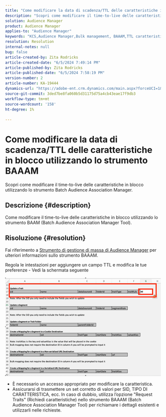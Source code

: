 ```yaml
---
title: "Come modificare la data di scadenza/TTL delle caratteristiche in blocco utilizzando lo strumento BAAAM"
description: "Scopri come modificare il time-to-live delle caratteristiche in blocco utilizzando lo strumento Batch Audience Association Manager."
solution: Audience Manager
product: Audience Manager
applies-to: "Audience Manager"
keywords: "KCS,Audience Manager,Bulk management, BAAAM,TTL caratteristica"
resolution: Resolution
internal-notes: null
bug: false
article-created-by: Zita Rodricks
article-created-date: "6/5/2024 7:49:14 PM"
article-published-by: Zita Rodricks
article-published-date: "6/5/2024 7:58:19 PM"
version-number: 2
article-number: KA-19444
dynamics-url: "https://adobe-ent.crm.dynamics.com/main.aspx?forceUCI=1&pagetype=entityrecord&etn=knowledgearticle&id=aa7d68ab-7423-ef11-840a-000d3a372703"
source-git-commit: 3ded7be8fa060b5d31175d75a4cb43eae17f9db3
workflow-type: tm+mt
source-wordcount: '158'
ht-degree: 1%

---
```


# Come modificare la data di scadenza/TTL delle caratteristiche in blocco utilizzando lo strumento BAAAM


Scopri come modificare il time-to-live delle caratteristiche in blocco utilizzando lo strumento Batch Audience Association Manager.

## Descrizione {#description}

Come modificare il time-to-live delle caratteristiche in blocco utilizzando lo strumento BAAM (Batch Audience Association Manager Tool).

## Risoluzione {#resolution}


Fai riferimento a [Strumento di gestione di massa di Audience Manager](https://experienceleague.adobe.com/en/docs/audience-manager/user-guide/reference/bulk-management-tools/bulk-management-intro) per ulteriori informazioni sullo strumento BAAAM.

Regola le intestazioni per aggiungere un campo TTL e modifica le tue preferenze - Vedi la schermata seguente

![](assets/4bbed5f6-20d0-ec11-a7b5-0022480a8753.png)



- È necessario un accesso appropriato per modificare la caratteristica.
- Assicurarsi di trasmettere un set corretto di valori per SID, TIPO DI CARATTERISTICA, ecc. In caso di dubbio, utilizza l’opzione &quot;Request Traits&quot; (Richiedi caratteristiche) nello strumento BAAAM (Batch Audience Association Manager Tool) per richiamare i dettagli esistenti e utilizzarli nelle richieste.

